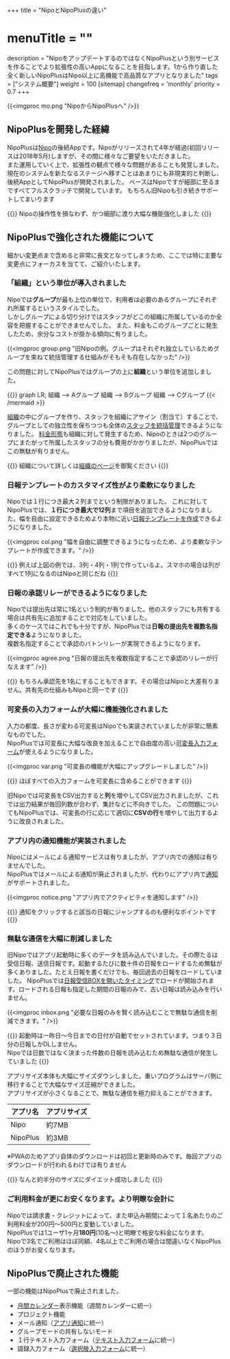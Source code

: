 +++
title = "NipoとNipoPlusの違い"
# menuTitle = ""
description = "NipoをアップデートするのではなくNipoPlusという別サービスを作ることでより拡張性の高いAppになることを目指します。1から作り直した全く新しいNipoPlusはNipo以上に高機能で高品質なアプリとなりました"
tags = ["システム概要"]
weight = 100
[sitemap]
  changefreq = 'monthly'
  priority = 0.7
+++

{{<imgproc mo.png "NipoからNipoPlusへ" />}}

## NipoPlusを開発した経緯

NipoPlusは[Nipo](https://guide-nipo.web.app/)の後続Appです。Nipoがリリースされて4年が経過(初回リリースは2018年5月)しますが、その間に様々なご要望をいただきました。  
また運用していく上で、拡張性の観点で様々な問題があることも発覚しました。  
現在のシステムを新たなるステージへ移すことはあまりにも非現実的と判断し、後続AppとしてNipoPlusが開発されました。
ベースはNipoですが細部に至るまですべてフルスクラッチで開発しています。
もちろん旧Nipoも引き続きサポートしてまいります

{{<alice pos="right" icon="here">}}
Nipoの操作性を損なわず、かつ細部に渡り大幅な機能強化しました
{{</alice>}}

## NipoPlusで強化された機能について

細かい変更点まで含めると非常に長文となってしまうため、ここでは特に主要な変更点にフォーカスを当てて、ご紹介いたします。

### 「組織」という単位が導入されました

Nipoでは**グループ**が最も上位の単位で、利用者は必要のあるグループにそれぞれ所属するというスタイルでした。  
しかしグループによる切り分けではスタッフがどこの組織に所属しているのか全容を把握することができませんでした。
また、料金もこのグループごとに発生したため、余分なコストが掛かる傾向に有りました。

{{<imgproc group.png "旧Nipoの例。グループはそれぞれ独立しているためグループを束ねて統括管理する仕組みがそもそも存在しなかった" />}}

この問題に対してNipoPlusではグループの上に**組織**という単位を追加しました。

{{<mermaid align="center">}}
graph LR;
  組織 --> Aグループ
  組織 --> Bグループ
  組織 --> Cグループ
{{< /mermaid >}}

[組織](/org/)の中にグループを作り、スタッフを組織にアサイン（割当て）することで、グループとしての独立性を保ちつつも全体の[スタッフを統括管理](/org/staff/)できるようになりました。
[料金形態](/price/)も組織に対して発生するため、Nipoのときは2つのグループにまたがって所属したスタッフの分も費用がかかりましたが、NipoPlusではこの無駄が有りません。

{{<alice pos="right" icon="ok">}}
組織について詳しくは[組織のページ](/org/)を御覧ください
{{</alice>}}

### 日報テンプレートのカスタマイズ性がより柔軟になりました

Nipoでは１行につき最大２列までという制限がありました。
これに対してNipoPlusでは、**１行につき最大で12列**まで項目を追加できるようになりました。幅を自由に設定できるためより本物に近い[日報テンプレートを作成](/org/groupsetting/template/)できるようになりました。

{{<imgproc col.png "幅を自由に調整できるようになったため、より柔軟なテンプレートが作成できます。" />}}

{{<alice pos="right" icon="ok">}}
例えば上図の例では、3列・4列・1列で作っているよ。スマホの場合は列がすべて1列になるのはNipoと同じだね
{{</alice>}}

### 日報の承認リレーができるようになりました

Nipoでは提出先は常に1名という制約が有りました。他のスタッフにも共有する場合は共有先に追加することで対応をしていました。  
多くのケースではこれでも十分ですが、NipoPlusでは**日報の提出先を複数名指定できる**ようになりました。  
複数名指定することで承認のバトンリレーが実現できるようになります。

{{<imgproc agree.png "日報の提出先を複数指定することで承認のリレーが行なえます" />}}

{{<alice pos="right" icon="ok">}}
もちろん承認先を1名にすることもできます。その場合はNipoと大差有りません。共有先の仕組みもNipoと同一です
{{</alice>}}

### 可変長の入力フォームが大幅に機能強化されました

入力の都度、長さが変わる可変長はNipoでも実装されていましたが非常に簡素なものでした。  
NipoPlusでは可変長に大幅な改良を加えることで自由度の高い[可変長入力フォーム](/org/groupsetting/template/array/)が使えるようになりました。

{{<imgproc var.png "可変長の機能が大幅にアップグレードしました" />}}

{{<alice pos="right" icon="ok">}}
ほぼすべての入力フォームを可変長に含めることができます
{{</alice>}}

旧Nipoでは可変長をCSV出力すると**列**を増やしてCSV出力されましたが、これでは出力結果が毎回列数が合わず、集計などに不向きでした。
この問題についてもNipoPlusでは、可変長の行に応じて適切に**CSVの行**を増やして出力するように改良されました。

### アプリ内の通知機能が実装されました

Nipoにはメールによる通知サービスは有りましたが、アプリ内での通知は有りませんでした。  
NipoPlusではメールによる通知が廃止されましたが、代わりにアプリ内で[通知](/notice/show/)がサポートされました。

{{<imgproc notice.png "アプリ内でアクティビティを通知します" />}}

{{<alice pos="right" icon="ok">}}
通知をクリックすると該当の日報にジャンプするのも便利なポイントです
{{</alice>}}

### 無駄な通信を大幅に削減しました

旧Nipoではアプリ起動時に多くのデータを読み込んでいました。その際たるは受信日報、送信日報です。起動するたびに数十件の日報をロードするため無駄が多くありました。たとえ日報を書くだけでも、毎回過去の日報をロードしていました。
NipoPlusでは[日報受信BOXを開いたタイミング](/report/read/list/)でロードが開始されます。ロードされる日報も指定した期間の日報のみで、古い日報は読み込みを行いません。

{{<imgproc inbox.png "必要な日報のみを賢く読み込むことで無駄な通信を削減できます。" />}}

{{<alice pos="right" icon="ok">}}
起動時は一昨日〜今日までの日付が自動でセットされています。つまり３日分の日報しかDLしません。  
Nipoでは日数ではなく決まった件数の日報を読み込むため無駄な通信が発生していました
{{</alice>}}

アプリサイズ本体も大幅にサイズダウンしました。重いプログラムはサーバ側に移行することで大幅なサイズ圧縮ができました。  
アプリサイズが小さくなることで、無駄な通信を極力抑えることができます。

|アプリ名|アプリサイズ|
|---|---|
|Nipo|約7MB|
|NipoPlus|約3MB|

※PWAのためアプリ自体のダウンロードは初回と更新時のみです。毎回アプリのダウンロードが行われるわけでは有りません

{{<alice pos="right" icon="please">}}
なんと約半分のサイズにダイエット成功しました
{{</alice>}}

### ご利用料金が更にお安くなります。より明瞭な会計に

Nipoでは請求書・クレジットによって、また申込み期間によって１名あたりのご利用料金が200円〜500円と変動していました。  
NipoPlusでは1ユーザ1ヶ月**180円**(10名〜)と明瞭で格安な料金になります。  
Nipoで3名でご利用はほぼ同額、4名以上でご利用の場合は間違いなくNipoPlusのほうがお安くなります。

## NipoPlusで廃止された機能

一部の機能はNipoPlusで廃止されました。

- [月間カレンダー](https://guide-nipo.sndbox.jp/manual/calendar/)表示機能（週間カレンダーに統一）
- プロジェクト機能
- メール通知（[アプリ通知](/notice/show/)に統一）
- グループモードの共有しないモード
- １行テキスト入力フォーム（[テキスト入力フォーム](/org/groupsetting/template/text/)に統一）
- 語録入力フォーム（[選択肢入力フォーム](/org/groupsetting/template/select/)に統一）
